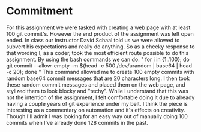 # Commitment
For this assignment we were tasked with creating a web page with at least 100 git commit's. However the end product of the assignment was left open ended. In class our instructor David Schaal told us we were allowed to subvert his expectations and really do anything. So as a cheeky response to that wording I, as a coder, took the most efficient route possible to do this assignment. By using the bash commands we can do:
" for i in {1..100}; do git commit --allow-empty -m $(head -c 500 /dev/urandom | base64 | head -c 20); done " 
This command allowed me to create 100 empty commits with random base64 commit messages that are 20 characters long. I then took these random commit messages and placed them on the web page, and stylized them to look blocky and "techy". While I understand that this was not the intention of the assignment, I felt comfortable doing it due to already having a couple years of git experience under my belt. I think the piece is interesting as a commentary on automation and it's effects on creativity. Though I'll admit I was looking for an easy way out of manually doing 100 commits when I've already done 128 commits in the past. 
